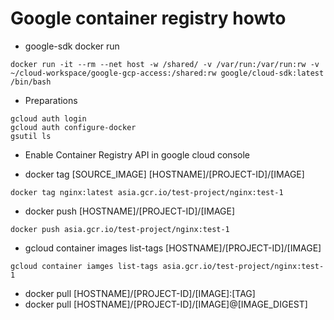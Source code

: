 # Google container registry howto

- google-sdk docker run
```
docker run -it --rm --net host -w /shared/ -v /var/run:/var/run:rw -v ~/cloud-workspace/google-gcp-access:/shared:rw google/cloud-sdk:latest /bin/bash
```

- Preparations
```
gcloud auth login
gcloud auth configure-docker
gsutil ls
```
- Enable Container Registry API in google cloud console

- docker tag [SOURCE_IMAGE] [HOSTNAME]/[PROJECT-ID]/[IMAGE]
```
docker tag nginx:latest asia.gcr.io/test-project/nginx:test-1
```
- docker push [HOSTNAME]/[PROJECT-ID]/[IMAGE]
```
docker push asia.gcr.io/test-project/nginx:test-1
```
- gcloud container images list-tags [HOSTNAME]/[PROJECT-ID]/[IMAGE]
```
gcloud container iamges list-tags asia.gcr.io/test-project/nginx:test-1
```

- docker pull [HOSTNAME]/[PROJECT-ID]/[IMAGE]:[TAG]
- docker pull [HOSTNAME]/[PROJECT-ID]/[IMAGE]@[IMAGE_DIGEST]
